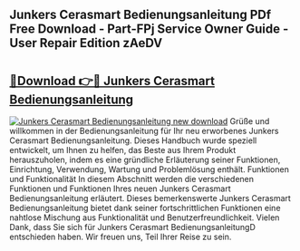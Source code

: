 ## Junkers Cerasmart Bedienungsanleitung PDf Free Download - Part-FPj Service Owner Guide - User Repair Edition zAeDV

# <h2><a href="http://df4i0hg.blite.top/?on=Junkers+Cerasmart+Bedienungsanleitung">🔗Download 👉🔴 Junkers Cerasmart Bedienungsanleitung</a></h2>

[![Junkers Cerasmart Bedienungsanleitung new download](https://i.imgur.com/lujVjoI.png)](http://df4i0hg.blite.top/?on=Junkers+Cerasmart+Bedienungsanleitung)
Grüße und willkommen in der Bedienungsanleitung für Ihr neu erworbenes Junkers Cerasmart Bedienungsanleitung. Dieses Handbuch wurde speziell entwickelt, um Ihnen zu helfen, das Beste aus Ihrem Produkt herauszuholen, indem es eine gründliche Erläuterung seiner Funktionen, Einrichtung, Verwendung, Wartung und Problemlösung enthält. Funktionen und Funktionalität In diesem Abschnitt werden die verschiedenen Funktionen und Funktionen Ihres neuen Junkers Cerasmart Bedienungsanleitung erläutert. Dieses bemerkenswerte Junkers Cerasmart Bedienungsanleitung bietet dank seiner fortschrittlichen Funktionen eine nahtlose Mischung aus Funktionalität und Benutzerfreundlichkeit. Vielen Dank, dass Sie sich für Junkers Cerasmart BedienungsanleitungD entschieden haben. Wir freuen uns, Teil Ihrer Reise zu sein.
